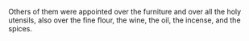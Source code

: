 Others of them were appointed over the furniture and over all the holy utensils, also over the fine flour, the wine, the oil, the incense, and the spices.
